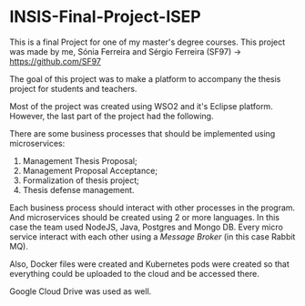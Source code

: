 # INSIS-Final-Project-ISEP

This is a final Project for one of my master's degree courses. This project was made by me, Sónia Ferreira and Sérgio Ferreira (SF97) -> https://github.com/SF97 

The goal of this project was to make a platform to accompany the thesis project for students and teachers.

Most of the project was created using WSO2 and it's Eclipse platform. However, the last part of the project had the following.

There are some business processes that should be implemented using microservices:

1. Management Thesis Proposal;
2. Management Proposal Acceptance;
3. Formalization of thesis project;
4. Thesis defense management.

Each business process should interact with other processes in the program. And microservices should be created using 2 or more languages. In this case the team used NodeJS, Java, Postgres and Mongo DB. Every micro service interact with each other using a *Message Broker* (in this case Rabbit MQ).

Also, Docker files were created and Kubernetes pods were created so that everything could be uploaded to the cloud and be accessed there.

Google Cloud Drive was used as well.
